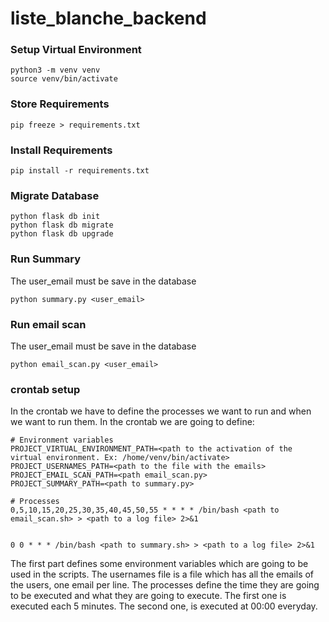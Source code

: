 # liste_blanche_backend

### Setup Virtual Environment
```terminal
python3 -m venv venv
source venv/bin/activate
```

### Store Requirements
```terminal
pip freeze > requirements.txt
```

### Install Requirements
```terminal
pip install -r requirements.txt
```

### Migrate Database
```terminal
python flask db init
python flask db migrate
python flask db upgrade
```

### Run Summary
The user_email must be save in the database
```terminal
python summary.py <user_email>
```

### Run email scan
The user_email must be save in the database
```terminal
python email_scan.py <user_email>
```

### crontab setup
In the crontab we have to define the processes we want to run and when we want to run them. In the crontab we are going to define:
```terminal
# Environment variables
PROJECT_VIRTUAL_ENVIRONMENT_PATH=<path to the activation of the virtual environment. Ex: /home/venv/bin/activate>
PROJECT_USERNAMES_PATH=<path to the file with the emails>
PROJECT_EMAIL_SCAN_PATH=<path email_scan.py>
PROJECT_SUMMARY_PATH=<path to summary.py>

# Processes
0,5,10,15,20,25,30,35,40,45,50,55 * * * * /bin/bash <path to email_scan.sh> > <path to a log file> 2>&1


0 0 * * * /bin/bash <path to summary.sh> > <path to a log file> 2>&1
```

The first part defines some environment variables which are going to be used in the scripts. The usernames file is a file
which has all the emails of the users, one email per line. The processes define the time they are going to be executed and
what they are going to execute. The first one is executed each 5 minutes. The second one, is executed at 00:00 everyday.
